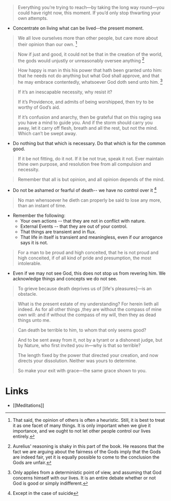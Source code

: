> Everything you’re trying to reach—by taking the long way round—you could have right now, this moment. If you’d only stop thwarting your own attempts.

* Concentrate on living what can be lived--the present moment.

> We all love ourselves more than other people, but care more about their opinion than our own. [^12b]

> Now if just and good, it could not be that in the creation of the world, the gods would unjustly or unreasonably oversee anything [^12a]

[^12a]: Aurelius' reasoning is shaky in this part of the book. He reasons that the fact we are arguing about the fairness of the Gods imply that the Gods are indeed fair, yet it is equally possible to come to the conclusion the Gods are unfair.
[^12b]: That said, the opinion of others is often a heuristic. Still, it is best to treat it as one facet of many things. It is only important when we give it importance, and we ought to not let other people control our lives entirely.

> How happy is man in this his power that hath been granted unto him: that he needs not do anything but what God shall approve, and that he may embrace contentedly, whatsoever God doth send unto him. [^12c]

[^12c]: Only applies from a deterministic point of view, and assuming that God concerns himself with our lives. It is an entire debate whether or not God is good or simply indifferent. 

> If it’s an inescapable necessity, why resist it?
> 
> If it’s Providence, and admits of being worshipped, then try to be worthy of God’s aid.
> 
> If it’s confusion and anarchy, then be grateful that on this raging sea you have a mind to guide you. And if the storm should carry you away, let it carry off flesh, breath and all the rest, but not the mind. Which can’t be swept away.

* Do nothing but that which is necessary. Do that which is for the common good.

> If it be not fitting, do it not. If it be not true, speak it not. Ever maintain thine own purpose, and resolution free from all compulsion and necessity.

> Remember that all is but opinion, and all opinion depends of the mind. 

* Do not be ashamed or fearful of death-- we have no control over it [^12d]

> No man whensoever he dieth can properly be said to lose any more, than an instant of time.

[^12d]: Except in the case of suicide

* Remember the following: 
	* Your own actions -- that they are not in conflict with nature.
	* External Events -- that they are out of your control.
	* That things are transient and in flux.
	* That life in itself is transient and meaningless, even if our arrogance says it is not.

> For a man to be proud and high conceited, that he is not proud and high conceited, if of all kind of pride and presumption, the most intolerable.

* Even if we may not see God, this does not stop us from revering him. We acknowledge things and concepts we do not see.

> To grieve because death deprives us of \[life's pleasures]—is an obstacle.

> What is the present estate of my understanding? For herein lieth all indeed. As for all other things ,they are without the compass of mine own will: and if without the compass of my will, then they as dead things unto me.

> Can death be terrible to him, to whom that only seems good? 

> And to be sent away from it, not by a tyrant or a dishonest judge, but by Nature, who first invited you in—why is that so terrible?
> 
> The length fixed by the power that directed your creation, and now directs your dissolution. Neither was yours to determine.
> 
> So make your exit with grace—the same grace shown to you.
# Links
* [[Meditations]]